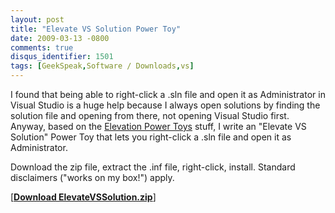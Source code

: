 ```yaml
---
layout: post
title: "Elevate VS Solution Power Toy"
date: 2009-03-13 -0800
comments: true
disqus_identifier: 1501
tags: [GeekSpeak,Software / Downloads,vs]
---
```

I found that being able to right-click a .sln file and open it as
Administrator in Visual Studio is a huge help because I always open
solutions by finding the solution file and opening from there, not
opening Visual Studio first. Anyway, based on the [Elevation Power
Toys](http://technet.microsoft.com/en-us/magazine/2008.06.elevation.aspx)
stuff, I write an "Elevate VS Solution" Power Toy that lets you
right-click a .sln file and open it as Administrator.

Download the zip file, extract the .inf file, right-click, install.
Standard disclaimers ("works on my box!") apply.

[**[Download
ElevateVSSolution.zip](https://onedrive.live.com/redir?resid=C2CB832A5EC9B707!45428&authkey=!AMW3ju57ClJCEHQ&ithint=file%2czip)**]

